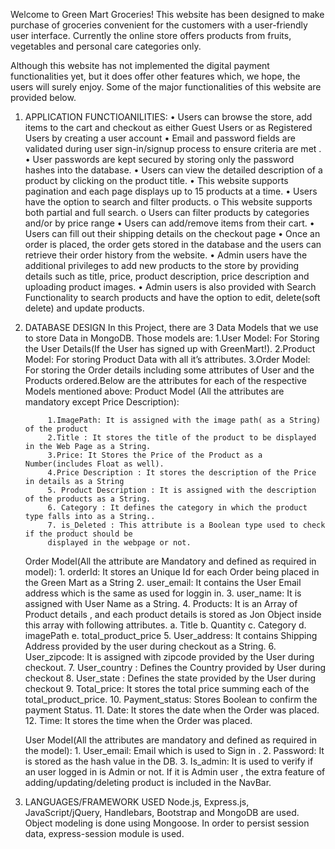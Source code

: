 Welcome to Green Mart Groceries!
This website has been designed to make purchase of groceries convenient for the customers with a user-friendly user interface. Currently the online store offers products from fruits, vegetables and personal care categories only.

Although this website has not implemented the digital payment functionalities yet, but it does offer other features which, we hope, the users will surely enjoy. Some of the major functionalities of this website are provided below.

1. APPLICATION FUNCTIOANILITIES:
• Users can browse the store, add items to the cart and checkout as either Guest Users or as Registered Users by creating a user account
• Email and password fields are validated during user sign-in/signup process to ensure criteria are met .
• User passwords are kept secured by storing only the password hashes into the database.
• Users can view the detailed description of a product by clicking on the product title.
• This website supports pagination and each page displays up to 15 products at a time.
• Users have the option to search and filter products.
o This website supports both partial and full search.
o Users can filter products by categories and/or by price range
• Users can add/remove items from their cart.
• Users can fill out their shipping details on the checkout page
• Once an order is placed, the order gets stored in the database and the users can retrieve their order history from the website.
• Admin users have the additional privileges to add new products to the store by providing
details such as title, price, product description, price description and uploading product images.
• Admin users is also provided with Search Functionality to search products and have the option to edit, delete(soft delete) and update products.

2. DATABASE DESIGN
In this Project, there are 3 Data Models that we use to store Data in MongoDB. Those models are: 1.User Model: For Storing the User Details(If the User has signed up with GreenMart!). 2.Product Model: For storing Product Data with all it’s attributes. 3.Order Model: For storing the Order details including some attributes of User and the Products ordered.Below are the attributes for each of the respective Models mentioned above:
    Product Model (All the attributes are mandatory except Price Description):  

            1.ImagePath: It is assigned with the image path( as a String) of the product
            2.Title : It stores the title of the product to be displayed in the Web Page as a String.
            3.Price: It Stores the Price of the Product as a Number(includes Float as well).
            4.Price Description : It stores the description of the Price in details as a String
            5. Product Description : It is assigned with the description of the products as a String.
            6. Category : It defines the category in which the product type falls into as a String..
            7. is_Deleted : This attribute is a Boolean type used to check if the product should be
            displayed in the webpage or not.

    Order Model(All the attribute are Mandatory and defined as required in model):
            1. orderId: It stores an Unique Id for each Order being placed in the Green Mart as a String
            2. user_email: It contains the User Email address which is the same as used for loggin in.
            3. user_name: It is assigned with User Name as a String.
            4. Products: It is an Array of Product details , and each product details is stored as Jon
                    Object inside this array with following attributes.
                            a. Title
                            b. Quantity
                            c. Category
                            d. imagePath
                            e. total_product_price
            5. User_address: It contains Shipping Address provided by the user during checkout as a
                    String.
            6. User_zipcode: It is assigned with zipcode provided by the User during checkout.
            7. User_country : Defines the Country provided by User during checkout
            8. User_state : Defines the state provided by the User during checkout
            9. Total_price: It stores the total price summing each of the total_product_price.
            10. Payment_status: Stores Boolean to confirm the payment Status.
            11. Date: It stores the date when the Order was placed.
            12. Time: It stores the time when the Order was placed.

    User Model(All the attributes are mandatory and defined as required in the model):
            1. User_email: Email which is used to Sign in .
            2. Password: It is stored as the hash value in the DB.
            3. Is_admin: It is used to verify if an user logged in is Admin or not. If it is Admin user ,
                    the extra feature of adding/updating/deleting product is included in the NavBar.
3. LANGUAGES/FRAMEWORK USED
Node.js, Express.js, JavaScript/jQuery, Handlebars, Bootstrap and MongoDB are used. Object modeling is done using Mongoose. In order to persist session data, express-session module is used.
